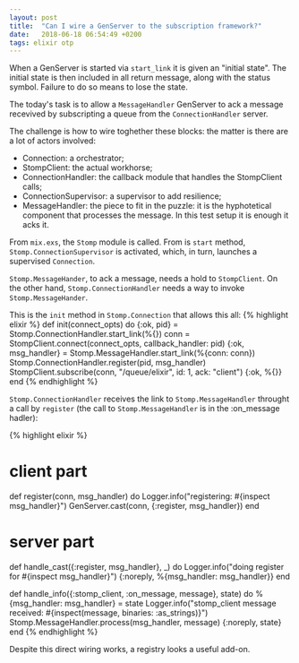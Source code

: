 ```yaml
---
layout: post
title:  "Can I wire a GenServer to the subscription framework?"
date:   2018-06-18 06:54:49 +0200
tags: elixir otp
---
```

When a GenServer is started via `start_link` it is given an "initial state". The initial state is then included in all return message, along with the status symbol. Failure to do so means to lose the state.

The today's task is to allow a `MessageHandler` GenServer to ack a message recevived by subscripting a queue from the `ConnectionHandler` server.

The challenge is how to wire toghether these blocks: the matter is there are a lot of actors involved:
* Connection: a orchestrator;
* StompClient: the actual workhorse;
* ConnectionHandler: the callback module that handles the StompClient calls;
* ConnectionSupervisor: a supervisor to add resilience;
* MessageHandler: the piece to fit in the puzzle: it is the hyphotetical component that processes the message. In this test setup it is enough it acks it.

From `mix.exs`, the `Stomp` module is called. From is `start` method, `Stomp.ConnectionSupervisor` is activated, which, in turn, launches a supervised `Connection`.

`Stomp.MessageHander`, to ack a message, needs a hold to `StompClient`. On the other hand, `Stomp.ConnectionHandler` needs a way to invoke `Stomp.MessageHander`.

This is the `init` method in `Stomp.Connection` that allows this all:
{% highlight elixir %}
  def init(connect_opts) do
    {:ok, pid} = Stomp.ConnectionHandler.start_link(%{})
    conn = StompClient.connect(connect_opts, callback_handler: pid)
    {:ok, msg_handler} = Stomp.MessageHandler.start_link(%{conn: conn})
    Stomp.ConnectionHandler.register(pid, msg_handler)
    StompClient.subscribe(conn, "/queue/elixir", id: 1, ack: "client")
    {:ok, %{}}
  end
{% endhighlight %}

`Stomp.ConnectionHandler` receives the link to `Stomp.MessageHandler` throught a call by `register` (the call to `Stomp.MessageHandler` is in the :on_message hadler):

{% highlight elixir %}
  # client part
  def register(conn, msg_handler) do
    Logger.info("registering: #{inspect msg_handler}")
    GenServer.cast(conn, {:register, msg_handler})
  end

  # server part
  def handle_cast({:register, msg_handler}, _) do
    Logger.info("doing register for #{inspect msg_handler}")
    {:noreply, %{msg_handler: msg_handler}}
  end

  def handle_info({:stomp_client, :on_message, message}, state) do
    %{msg_handler: msg_handler} = state
    Logger.info("stomp_client message received: #{inspect(message, binaries: :as_strings)}")
    Stomp.MessageHandler.process(msg_handler, message)
    {:noreply, state}
  end
{% endhighlight %}

Despite this direct wiring works, a registry looks a useful add-on.

